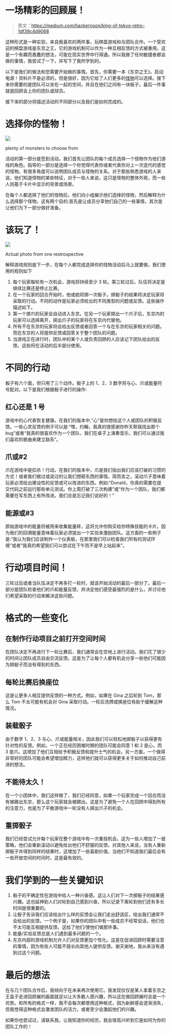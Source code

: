 # 一场精彩的回顾展！

> 原文：<https://medium.com/hackernoon/king-of-tokyo-retro-1df39c4d9068>

这种形式是一种实验，来自我喜欢的两件事，玩棋盘游戏和与团队合作。一个受欢迎的棋盘游戏是东京之王，它的游戏机制可以作为一种互相反馈的方式被重用。这是一个有趣而愚蠢的想法，可能在现实世界中行得通。所以我做了任何敏捷者都会做的事情，我尝试了一下，并写下了我所学到的。

以下是我们的做法和您需要开始做的事情。首先，你需要一本《东京之王》。启动电源！资料片不是必须的，但是很好，因为它给了人们更多的[怪物](https://hackernoon.com/tagged/monsters)可以选择。接下来你需要的是团队可以坐在一起的空间，并且在他们之间有一块板子。最后一件事就是回顾会上你的团队或球员。

接下来的部分将描述活动的不同部分以及我们是如何完成的。

# 选择你的怪物！

![](img/f18f2b200f8d8ee74950405aac98e344.png)

plenty of monsters to choose from

活动的第一部分是签到活动。我们首先让团队的每个成员选择一个怪物作为他们游戏的角色。指导的一部分是选择一个你觉得代表你或者代表你对上一次迭代的感觉的怪物。有很多角度可以说明团队成员与怪物的关系。对于那些熟悉游戏的人来说，他们知道怪物的某些特征，对于一些人来说，这只是怪物的整体外观，而一些人则基于卡片中显示的背景或场景。

在每个人都选择了他们的怪物后，他们向小组展示他们选择的怪物，然后解释为什么选择那个怪物。这有两个目的:首先是让成员分享他们自己的一些事情，其次是让他们为下一部分做好准备。

# 该玩了！

![](img/9857ca92dcc4bc20a6ff7326563273fa.png)

Actual photo from one restrospective

解释游戏规则是下一步，在每个人都完成选择你的怪物活动后马上就要做。我们使用的规则如下

1.  每个玩家每轮有一次机会，游戏将持续至少 3 轮。第三轮过后，队伍将决定是继续比赛还是停止比赛。
2.  在一个玩家的回合开始时，他或她将掷一次骰子。掷骰子的结果将决定玩家将采取的行动。不同的动作是玩家必须给出的不同类型的问题或反馈。这些操作描述如下。
3.  第一个掷爪的玩家会自动进入东京。在另一个玩家掷出一个爪子后，东京内的玩家可以选择离开，掷出爪子的玩家将在东京内代替他。
4.  所有不在东京的玩家将会给出反馈或者回答一个与在东京的玩家相关的问题。而在东京的人将提供反馈或回答关于整个团队的问题。
5.  当游戏正在进行时，团队中的某个人或负责回顾的人应该记下团队给出的反馈。这些将在活动的后半部分使用。

# 不同的行动

骰子有六个面，但只用了三个动作。骰子上的 1、2、3 数字将与心、爪或能量符号配对。以下是我们根据骰子进行的操作:

## 红心还是 1 号

游戏中的心代表恢复健康。在我们的版本中,“心”是你想给这个人或团队的积极反馈。一些心灵反馈的例子可以是:“嘿，约翰，我真的很感谢你昨天帮我找出那个 bug”或者“我真的很喜欢作为一个团队，我们在桌子上演奏音乐，我们可以通过我们喜欢的歌曲来建立联系”。

## 爪或#2

爪在游戏中是扣杀！行动。在我们的版本中，爪是我们指出我们应该打破的习惯的方式！或者我们做过或说过的让我们想砸东西的事情。简而言之，滚动爪子意味着玩家必须给出建设性的反馈或可以改进的东西。例如:“Donald，你真的需要在提交代码之前运行那些单元测试。你上周打破了三次构建”或“作为一个团队，我们都需要在写东西上有所改进。我们总是忘记我们说好的！”

## 能源或#3

原始游戏中的能量将被用来收集能量砖，这将允许你购买给你特殊技能的卡片。因为我们的回溯能量意味着玩家必须提出一个实验来激励团队。这方面的一些例子是:“我认为我们应该制作一个仪表板，在那里我们可以检查我们所有的测试环境”或者“我真的希望我们可以尝试在下午而不是早上站起来”。

# 行动项目时间！

三轮过后或者当队伍决定不再多打一轮时，就该开始活动的最后一部分了。最后一部分是团队检查他们的爪和能量反馈，并决定他们感受最强烈的是什么，并讨论他们希望采取的行动来解决这些问题。

# 格式的一些变化

## 在制作行动项目之前打开空间时间

在团队决定不再进行下一轮比赛后，我们通常会在空地上进行活动。我们花了很少的时间让团队成员自由交流反馈。这是为了让每个人都有机会分享一些他们可能因为掷骰子而没有得到的东西。

## 每轮比赛后换座位

这是让更多人相互提供反馈的一种方式。例如，如果在 Gina 之后轮到 Tom，那么 Tom 不太可能有机会对 Gina 采取行动。一轮后洗牌或换座位有助于缓解这种情况。

## 装载骰子

由于数字 1、2、3 与心、爪或能量相关，因此我们可以轻松地掷骰子以获得更有针对性的反馈。例如，一个正在经历困难时期的团队可能会同意 1 和 2 是心，而 3 是爪。这增加了他们互相给予积极反馈和提升士气的机会。另一方面，一个做得非常好的团队可能会希望增加精力，这样他们就可以获得更多关于如何推动自己前进的想法。

## 不能待太久！

在一个小团体中，我们这样做了，我们已经同意，如果一个玩家完成一个回合而没有被踢出东京，那么这个玩家就会被踢出。这是为了避免一个人在回顾中得到所有的注意力，也是为了平衡游戏中一轮没有人掷出爪子的机会。

## 重掷骰子

我们已经尝试允许每个玩家在整个游戏中有一次重投机会。这为一些人增加了一层策略，他们会重新滚动以避免给出他们不舒服的反馈。对其他人来说，当有人重新掷骰子并得到同样的结果时，这增加了一些喜剧价值。当他们不知道我们最后会有一些开放空间的时间时，这是最有效的。

# 我们学到的一些关键知识

1.  骰子的不确定性在游戏中给人一种兴奋感。这让人们对下一次掷骰子的结果感兴趣。这也延伸到人们对轮到自己感到兴奋。所以记录下离轮到他们还有多长时间是很重要的。
2.  让骰子告诉我们应该给出什么样的反馈会让我们走出舒适区，给出我们通常不会给出的反馈。一个例子是，如果你的团队中有一些成员不经常说话，他们也不太可能互相提供反馈。这给了他们/使他们做那件事。
3.  能量/实验反馈总是人们遇到最多问题的一个。
4.  东京内部的游戏机制允许人们对反馈更加个性化。这是在促进回顾时需要注意的事情，因为有些人可能不擅长向其他人提供反馈。谢天谢地，我从来没有遇到过这个问题。

# 最后的想法

在与几个团队合作后，我倾向于在未来再次使用它。我发现仅仅是某人拿着东京之王盒子走进回顾展的画面就足以让大多数人感兴趣，所以这在做回顾展时总是一个优势。和所有的格式一样，我不会每次都使用这种格式，因为新鲜感会逐渐消失，但我觉得这种格式会激发团队的活力，或者至少会激起他们的兴趣。

如果你也尝试过，请联系我，让我知道你的经历，我会很高兴听到它是如何为你的团队工作的！